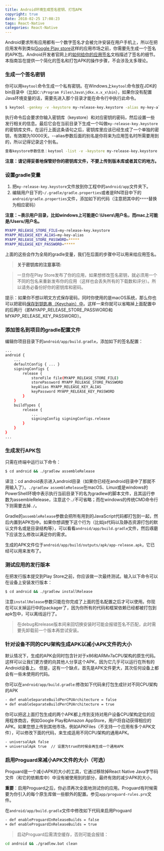 ```yaml
---
title: Android环境生成签名密钥、打包APK
copyright: true
date: 2018-02-25 17:08:23
tags: React-Native
categories: React-Native
---
```


Android要求所有应用都有一个数字签名才会被允许安装在用户手机上，所以在把应用发布到类似[Google Play store](https://play.google.com/store)这样的应用市场之前，你需要先生成一个签名的APK包。Android开发者官网上的[如何给你的应用签名](https://developer.android.com/tools/publishing/app-signing.html)文档描述了签名的细节。本指南旨在提供一个简化的签名和打包APK的操作步骤，不会涉及太多理论。

### 生成一个签名密钥

你可以用`keytool`命令生成一个私有密钥。在Windows上`keytool`命令放在JDK的bin目录中（比如`C:\Program Files\Java\jdkx.x.x_x\bin`），如果你没有配置Java环境变量的话，需要先进入那个目录才能在命令行中执行此命令。

```bash
$ keytool -genkey -v -keystore my-release-key.keystore -alias my-key-alias -keyalg RSA -keysize 2048 -validity 10000
```

执行命令后会要求你输入密钥库（keystore）和对应密钥的密码，然后设置一些发行相关的信息。最后它会在当前目录下生成一个叫做`my-release-key.keystore`的密钥库文件。在运行上面这条语句之后，密钥库里应该已经生成了一个单独的密钥，有效期为10000天。--alias参数后面的别名是你将来为应用签名时所需要用到的，所以记得记录这个别名。

```bash
查看keystore参数信息：keytool -list -v -keystore my-release-key.keystore
```

**注意：请记得妥善地保管好你的密钥库文件，不要上传到版本库或者其它的地方。**

### 设置gradle变量

1. 把`my-release-key.keystore`文件放到你工程中的`android/app`文件夹下。
2. 编辑用户目下的`~/.gradle/gradle.properties`或者是RN项目中下的`android/gradle.properties`文件，添加如下的代码（注意把其中的`****`替换为相应密码）

**注意：~表示用户目录，比如windows上可能是C:\Users\用户名，而mac上可能是/Users/用户名。**

```bash
MYAPP_RELEASE_STORE_FILE=my-release-key.keystore
MYAPP_RELEASE_KEY_ALIAS=my-key-alias
MYAPP_RELEASE_STORE_PASSWORD=*****
MYAPP_RELEASE_KEY_PASSWORD=*****
```

上面的这些会作为全局的gradle变量，我们在后面的步骤中可以用来给应用签名。

> **关于密钥库的注意事项:**

> 一旦你在Play Store发布了你的应用，如果想修改签名密钥，就必须用一个不同的包名来重新发布你的应用（这样也会丢失所有的下载数和评分）。所以请务必备份好你的密钥库和密码。

提示：如果你不想以明文方式保存密码，同时你使用的是macOS系统，那么你也可以把密码[保存到钥匙串（Keychain）中](https://pilloxa.gitlab.io/posts/safer-passwords-in-gradle/)。这样一来你就可以省略掉上面配置中的后两行（即MYAPP_RELEASE_STORE_PASSWORD和MYAPP_RELEASE_KEY_PASSWORD）。

### 添加签名到项目的gradle配置文件

编辑你项目目录下的`android/app/build.gradle`，添加如下的签名配置：

```bash
...
android {
    ...
    defaultConfig { ... }
    signingConfigs {
        release {
            storeFile file(MYAPP_RELEASE_STORE_FILE)
            storePassword MYAPP_RELEASE_STORE_PASSWORD
            keyAlias MYAPP_RELEASE_KEY_ALIAS
            keyPassword MYAPP_RELEASE_KEY_PASSWORD
        }
    }
    buildTypes {
        release {
            ...
            signingConfig signingConfigs.release
        }
    }
}
...
```

### 生成发行APK包

只需在终端中运行以下命令：

```bash
$ cd android && ./gradlew assembleRelease
```

译注：cd android表示进入android目录（如果你已经在android目录中了那就不用输入了）。`./gradlew assembleRelease`在macOS、Linux或是windows的PowerShell环境中表示执行当前目录下的名为gradlew的脚本文件，且其运行参数为assembleRelease，注意这个`./`不可省略；而在windows的传统CMD命令行下则需要去掉`./`。

Gradle的`assembleRelease`参数会把所有用到的JavaScript代码都打包到一起，然后内置到APK包中。如果你想调整下这个行为（比如js代码以及静态资源打包的默认文件名或是目录结构等），可以看看`android/app/build.gradle`文件，然后琢磨下应该怎么修改以满足你的需求。

生成的APK文件位于`android/app/build/outputs/apk/app-release.apk`，它已经可以用来发布了。

### 测试应用的发行版本

在把发行版本提交到Play Store之前，你应该做一次最终测试。输入以下命令可以在设备上安装发行版本：

```bash
$ cd android && ./gradlew installRelease
```

注意`installRelease`参数只能在你完成了上面的签名配置之后才可以使用。你现在可以关掉运行中的packager了，因为你所有的代码和框架依赖已经都被打包到apk包中，可以离线运行了。

> 在debug和release版本间来回切换安装时可能会报错签名不匹配，此时需要先卸载前一个版本再尝试安装。

### 针对设备不同的CPU架构生成APK以减小APK文件的大小

默认情况下，生成的APK会同时包含针对于x86和ARMv7aCPU架构的原生代码。 这样可以让我们更方便的向其他人分享这个APK，因为它几乎可以运行在所有的Android设备上。 但是，这有一个缺点，首先是APK文件更大，其次任何设备上都会有一些未使用的代码。

你可以在`android/app/build.gradle`:修改如下代码来打包生成针对不同CPU架构的APK

```bash
- def enableSeparateBuildPerCPUArchitecture = false
+ def enableSeparateBuildPerCPUArchitecture = true
```

你可以把这上面打包生成的两个APK都上传到支持对用户设备CPU架构定位的应用程序商店，例如Google Play和Amazon AppStore，用户将自动获得相应的APK。如果您想上传到其他市场，例如APKFiles（不支持一个应用有多个APK文件），可以修改下面的代码，来生成适用不同CPU架构的通用APK。

```bash
- universalApk false  
+ universalApk true  // 设置为true的时候会再生成一个通用APK
```

### 启用Proguard来减小APK文件的大小（可选）

Proguard是一个减小APK的大小的工具，它通过移除掉React Native Java字节码文件（和它的依赖库中）中没有被使用到的部分，最终有效的减少APK的大小。

**重要**：启用Proguard之后，你必须再次全面地测试你的应用。Proguard有时候需要为你引入的每个原生库做一些额外的配置。参见`app/proguard-rules.pro`文件。

在`android/app/build.gradle`文件中修改如下代码来启用Proguard

```bash
- def enableProguardInReleaseBuilds = false 
+ def enableProguardInReleaseBuilds = true
```

> 启动Proguard后需清空缓存，否则可能会报错：

```bash
cd android && ./gradlew.bat clean
```